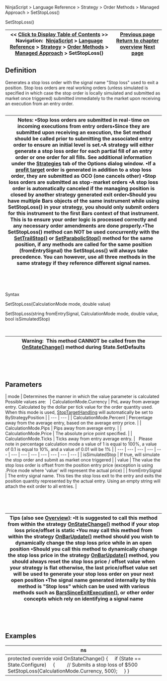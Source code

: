 ﻿


NinjaScript \> Language Reference \> Strategy \> Order Methods \> Managed Approach \> SetStopLoss()






















SetStopLoss()







| \<\< [Click to Display Table of Contents](setstoploss.md) \>\> **Navigation:**     [NinjaScript](ninjascript-1.md) \> [Language Reference](language_reference_wip-1.md) \> [Strategy](strategy-1.md) \> [Order Methods](order_methods-1.md) \> [Managed Approach](managed_approach-1.md) \> SetStopLoss() | [Previous page](setprofittarget-1.md) [Return to chapter overview](managed_approach-1.md) [Next page](settrailstop-1.md) |
| --- | --- |











## Definition


Generates a stop loss order with the signal name "Stop loss" used to exit a position. Stop loss orders are real working orders (unless simulated is specified in which case the stop order is locally simulated and submitted as market once triggered) submitted immediately to the market upon receiving an execution from an entry order.


## 




| Notes: •Stop loss orders are submitted in real\-time on incoming executions from entry orders•Since they are submitted upon receiving an execution, the Set method should be called prior to submitting the associated entry order to ensure an initial level is set.•A strategy will either generate a stop loss order for each partial fill of an entry order or one order for all fills. See additional information under the [Strategies](options_strategies-1.md) tab of the Options dialog window. •If a [profit target](setprofittarget-1.md) order is generated in addition to a stop loss order, they are submitted as OCO (one cancels other) •Stop loss orders are submitted as stop\-market orders •A stop loss order is automatically canceled if the managing position is closed by another strategy generated exit order•Should you have multiple Bars objects of the same instrument while using SetStopLoss() in your strategy, you should only submit orders for this instrument to the first Bars context of that instrument. This is to ensure your order logic is processed correctly and any necessary order amendments are done properly.•The SetStopLoss() method can NOT be used concurrently with the [SetTrailStop()](settrailstop-1.md) or [SetParabolicStop()](setparabolicstop-1.md) method for the same position, if any methods are called for the same position (fromEntrySignal) the SetStopLoss() will always take precedence. You can however, use all three methods in the same strategy if they reference different signal names. |
| --- |



 


 


Syntax


SetStopLoss(CalculationMode mode, double value)


SetStopLoss(string fromEntrySignal, CalculationMode mode, double value, bool isSimulatedStop)


 




| Warning:  This method CANNOT be called from the [OnStateChange()](onstatechange-1.md) method during State.SetDefaults |
| --- |



 


 


## Parameters




| mode | Determines the manner in which the value parameter is calculated   Possible values are:     | CalculationMode.Currency | PnL away from average entry. Calculated by the dollar per tick value for the order quantity used. When this mode is used, [StopTargetHandling](stoptargethandling-1.md) will automatically be set to ByStrategyPosition | | --- | --- | | CalculationMode.Percent | Percentage away from the average entry, based on the average entry price. | | CalculationMode.Pips | Pips away from average entry. | | CalculationMode.Price | The absolute price point specified. | | CalculationMode.Ticks | Ticks away from entry average entry. |      Please note in percentage calculation mode a value of 1 is equal to 100%, a value of 0\.1 is equal to 10%, and a value of 0\.01 will be 1% |
| --- | --- | --- | --- | --- | --- | --- | --- | --- | --- | --- | --- |
| isSimulatedStop | If true, will simulate the stop order and submit as market once triggered |
| value | The value the stop loss order is offset from the position entry price (exception is using .Price mode where 'value' will represent the actual price) |
| fromEntrySignal | The entry signal name. This ties the stop loss exit to the entry and exits the position quantity represented by the actual entry. Using an empty string will attach the exit order to all entries. |



 


 




| Tips (also see [Overview](managed_approach-1.md)): •It is suggested to call this method from within the strategy [OnStateChange()](onstatechange-1.md) method if your stop loss price/offset is static •You may call this method from within the strategy [OnBarUpdate()](onbarupdate-1.md) method should you wish to dynamically change the stop loss price while in an open position •Should you call this method to dynamically change the stop loss price in the strategy [OnBarUpdate()](onbarupdate-1.md) method, you should always reset the stop loss price / offset value when your strategy is flat otherwise, the last price/offset value set will be used to generate your stop loss order on your next open position •The signal name generated internally by this method is "Stop loss" which can be used with various methods such as [BarsSinceExitExecution()](barssinceexitexecution-1.md), or other order concepts which rely on identifying a signal name |
| --- |



 


 


## Examples




| ns |
| --- |
| protected override void OnStateChange() {      if (State \=\= State.Configure)      {          // Submits a stop loss of $500          SetStopLoss(CalculationMode.Currency, 500);      } } |



 








